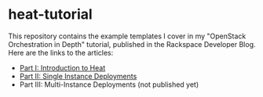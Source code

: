 heat-tutorial
=============

This repository contains the example templates I cover in my "OpenStack Orchestration in Depth" tutorial, published in the Rackspace Developer Blog. Here are the links to the articles:

- [Part I: Introduction to Heat](https://developer.rackspace.com/blog/openstack-orchestration-in-depth-part-1-introduction-to-heat)
- [Part II: Single Instance Deployments](https://developer.rackspace.com/blog/openstack-orchestration-in-depth-part-2-single-instance-deployments)
- Part III: Multi-Instance Deployments (not published yet)

